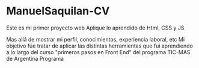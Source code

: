 # ManuelSaquilan-CV

Este es mi primer proyecto web
Aplique lo aprendido de Html, CSS y JS

Mas allá de mostrar mi perfil, conocimientos, experiencia laboral, etc
Mi objetivo fúe tratar de aplicar las distintas herramientas que fui aprendiendo a lo largo del curso "primeros pasos en Front End"
del programa TIC-MAS de Argentina Programa
